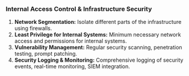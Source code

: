 ### Internal Access Control & Infrastructure Security

1.  **Network Segmentation:** Isolate different parts of the infrastructure using firewalls.
2.  **Least Privilege for Internal Systems:** Minimum necessary network access and permissions for internal systems.
3.  **Vulnerability Management:** Regular security scanning, penetration testing, prompt patching.
4.  **Security Logging & Monitoring:** Comprehensive logging of security events, real-time monitoring, SIEM integration.